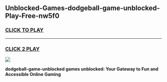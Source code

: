 
## Unblocked-Games-dodgeball-game-unblocked-Play-Free-nw5f0
<h3>
<a href="https://premium76.site?title=dodgeball-game-unblocked&ref=20M">CLICK TO PLAY</a></h3>
<hr>

<h3>
<a href="https://premium76.site?title=dodgeball-game-unblocked&ref=20M">CLICK 2 PLAY</a>
  
</h3>

<a href="https://premium76.site?title=dodgeball-game-unblocked&ref=19M"><img src="https://clearcache.store/games.png"></a>


**dodgeball-game-unblocked games unblocked: Your Gateway to Fun and Accessible Online Gaming**
